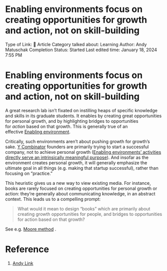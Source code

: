 # Enabling environments focus on creating opportunities for growth and action, not on skill-building

Type of Link: 📝 Article
Category talked about: Learning
Author: Andy Matuschak
Completion Status: Started
Last edited time: January 18, 2024 7:55 PM

# **Enabling environments focus on creating opportunities for growth and action, not on skill-building**

A great research lab isn’t fixated on instilling heaps of specific knowledge and skills in its graduate students. It enables by creating great opportunities for personal growth, and by highlighting bridges to opportunities for *action* based on that growth. This is generally true of an effective [Enabling environment](Enabling%20environment.md).

Critically, such environments aren’t about pushing growth for growth’s sake. [Y Combinator](https://notes.andymatuschak.org/z9MxCsvv8DcHndqRECbxrRi) founders are primarily trying to start a successful company, not to achieve personal growth ([Enabling environments’ activities directly serve an intrinsically meaningful purpose](https://notes.andymatuschak.org/z3PJFWDZ7gar2ttawQTmBek)). And insofar as the environment creates personal growth, it will generally emphasize the ultimate goal in all things (e.g. making that startup successful), rather than focusing on “practice.”

This heuristic gives us a new way to view existing media. For instance, books are rarely focused on creating opportunities for personal growth or action: they’re generally about communicating knowledge, in an abstract context. This leads us to a compelling prompt:

> What would it mean to design “books” which are primarily about creating growth opportunities for people, and bridges to opportunities for action based on that growth?
> 

See e.g. [Moore method](Moore%20method.md) .

# Reference

1. [Andy Link](https://notes.andymatuschak.org/About_these_notes?stackedNotes=z5E5QawiXCMbtNtupvxeoEX&stackedNotes=zKGjQtsTKgscAoq271ZzKqw&stackedNotes=zTn3g4wTm1hbkNFUvLLjpev&stackedNotes=zR6RRbCfY5rFkiimFnaJZKB&stackedNotes=z4EXkuLjdBrBZe7PVAGXc5a&stackedNotes=zNUaiGAXp21eorsER1Jm9yU&stackedNotes=zDh1yhNFQNxDEre12B4zd8k&stackedNotes=zLhoRUyjKU665EY16u4XXJy&stackedNotes=z2hQEhqWkdRLL9JUwfawZZx&stackedNotes=z8ccRLda8BqJafNxjQBpzis&stackedNotes=zES5WRczfGgXptmM9tSCwvy&stackedNotes=zMybAxZcdkJHKSATuSZbEhz&stackedNotes=zUR6RM21Sa88cFDfC47svVv&stackedNotes=z26C6ing3sqiZMHRVFuT6xn&stackedNotes=zTpJdbe6ub7uhBFLuHkFsrT&stackedNotes=zWoEKdbmtbSgAp1tZjU4usY&stackedNotes=zD8D8PPRBDEFk3JeM2vaWrn&stackedNotes=zXxUPAFZBthh97wAKBEj7Tq&stackedNotes=zAhASsrt9VhRDzh25hsLsyD&stackedNotes=z3zo16mx2Dp3PB4J1ty1DGy&stackedNotes=z7JRyqSwVbW2a8U44w2RkR6&stackedNotes=zS33ebqMsefTfnh8cwgHYFR&stackedNotes=zQKe7JZs1CYqHBnLyDhMQYQ&stackedNotes=z7d63BYfJrd81VFE25jkcDd)